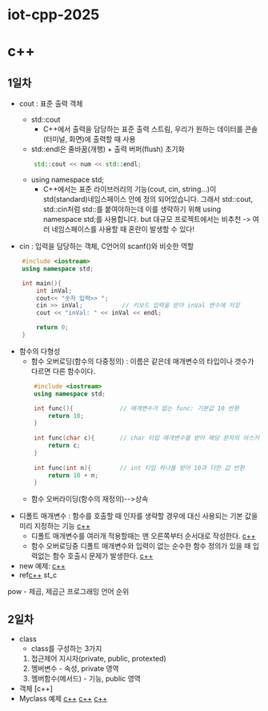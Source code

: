 # iot-cpp-2025
# c++
## 1일차
- cout : 표준 출력 객체
    - std::cout 
        - C++에서  출력을 담당하는 표준 출력 스트림,
        우리가 원하는 데이터를 콘솔(터미널, 화면)에 출력할 때 사용
    - std::endl은 줄바꿈(개행) + 출력 버퍼(flush) 초기화
    ```c++
        std::cout << num << std::endl;
    ```
    - using namespace std;
        - C++에서는 표준 라이브러리의 기능(cout, cin, string...)이 std(standard)네임스페이스 안에 정의 되어있습니다.
        그래서 std::cout, std::cin처럼 std::를 붙여야하는데 이를 생략하기 위해 using namespace std;를 사용합니다.
        but 대규모 프로젝트에서는 비추천 -> 여러 네임스페이스를 사용할 때 혼란이 발생할 수 있다!

- cin : 입력을 담당하는 객체, C언어의 scanf()와 비슷한 역할
```c++
    #include <iostream>
    using namespace std;

    int main(){
        int inVal;
        cout<< "숫자 입력>> ";
        cin >> inVal;           // 키보드 입력을 받아 inVal 변수에 저장
        cout << "inVal: " << inVal << endl;

        return 0;
    }
```

* 함수의 다형성
    - 함수 오버로딩(함수의 다중정의) :  이름은 같은데 매개변수의 타입이나 갯수가 다르면 다른 함수이다.
    ```c++
        #include <iostream>
        using namespace std;

        int func(){             // 매개변수가 없는 func: 기본값 10 반환
            return 10;
        }
        
        int func(char c){       // char 타입 매개변수를 받아 해당 문자의 아스키코드 반환
            return c;
        }
        
        int func(int n){        // int 타입 하나를 받아 10과 더한 값 반환
            return 10 + n;
        }
    ```
    - 함수 오버라이딩(함수의 재정의)-->상속
- 디폴트 매개변수 : 함수를 호출할 때 인자를 생략할 경우에 대신 사용되는 기본 값을 미리 지정하는 기능
    [c++](./Day1/default.cpp)
    - 디폴트 매개변수를 여러개 적용할때는 맨 오른쪽부터 순서대로 작성한다.
    [c++](./Day1/default2.cpp)
    - 함수 오버로딩중 디폴트 매개변수와 입력이 없는 순수한 함수 정의가 있을 때 입력없는 함수 호출시 문제가 발생한다.
    [c++](./Day1/default3.cpp)
- new 예제: [c++](./Day1/new.cpp)
- ref[c++](./Day1/ref.cpp)
st_c

pow - 제곱, 제곱근
프로그래밍 언어 순위

## 2일차
- class
    - class를 구성하는 3가지
    1. 접근제어 지시자(private, public, protexted)
    2. 멤버변수 - 속성, private 영역
    3. 멤버함수(메서드) - 기능, public 영역
- 객체
[c++]
- Myclass 예제
[c++](./Day2/MyClass.cpp)
[c++](./Day2/MyClass2.cpp)
[c++](./Day2/MyClass3.cpp)

